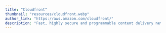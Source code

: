```yaml
---
title: "Cloudfront"
thumbnail: "resources/cloudfront.webp"
author_link: "https://aws.amazon.com/cloudfront/"
description: "Fast, highly secure and programmable content delivery network (CDN)"
---
```

